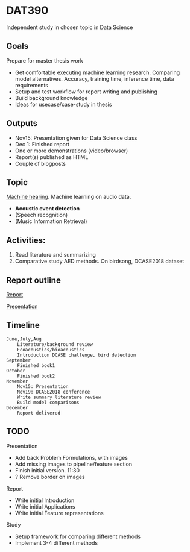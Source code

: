 
# DAT390

Independent study in chosen topic in Data Science

## Goals

Prepare for master thesis work

* Get comfortable executing machine learning research.
Comparing model alternatives. Accuracy, training time, inference time, data requirements
* Setup and test workflow for report writing and publishing
* Build background knowledge
* Ideas for usecase/case-study in thesis

## Outputs

* Nov15: Presentation given for Data Science class
* Dec 1: Finished report
* One or more demonstrations (video/browser)
* Report(s) published as HTML
* Couple of blogposts

## Topic

[Machine hearing](../machinehearing). Machine learning on audio data.

* **Acoustic event detection**
* (Speech recognition)
* (Music Information Retrieval)

## Activities:

1. Read literature and summarizing 
2. Comparative study AED methods. On birdsong, DCASE2018 dataset

## Report outline
[Report](./report.md)

[Presentation](./presentation.md)

## Timeline

    June,July,Aug
        Literature/background review
        Ecoacoustics/bioacoustics
        Introduction DCASE challenge, bird detection 
    September
        Finished book1
    October
        Finished book2
    November
        Nov15: Presentation
        Nov19: DCASE2018 conference
        Write summary literature review
        Build model comparisons
    December
        Report delivered


## TODO

Presentation

* Add back Problem Formulations, with images 
* Add missing images to pipeline/feature section
* Finish initial version. 11:30
* ? Remove border on images
 

Report

* Write initial Introduction
* Write initial Applications
* Write initial Feature representations

Study

* Setup framework for comparing different methods
* Implement 3-4 different methods



